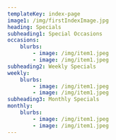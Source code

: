 ```yaml
---
templateKey: index-page
image1: /img/firstIndexImage.jpg
heading: Specials
subheading1: Special Occasions
occasions:
    blurbs: 
        - image: /img/item1.jpeg
        - image: /img/item1.jpeg
subheading2: Weekly Specials
weekly:
    blurbs:
        - image: /img/item1.jpeg
        - image: /img/item1.jpeg
subheading3: Monthly Specials
monthly:
    blurbs: 
        - image: /img/item1.jpeg
        - image: /img/item1.jpeg
---
```

